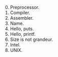 0. Preprocessor.
1. Compiler.
2. Assembler.
3. Name.
4. Hello, puts.
5. Hello, printf.
6. Size is not grandeur.
7. Intel.
8. UNIX.
